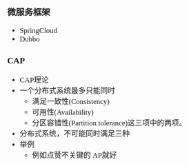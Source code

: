 <span  style="font-family: Simsun,serif; font-size: 17px; ">

### 微服务框架

- SpringCloud
- Dubbo

### CAP

- CAP理论
- 一个分布式系统最多只能同时
    - 满足一致性(Consistency)
    - 可用性(Availability)
    - 分区容错性(Partition tolerance)这三项中的两项。
- 分布式系统，不可能同时满足三种
- 举例
    - 例如点赞不关键的 AP就好

</span>